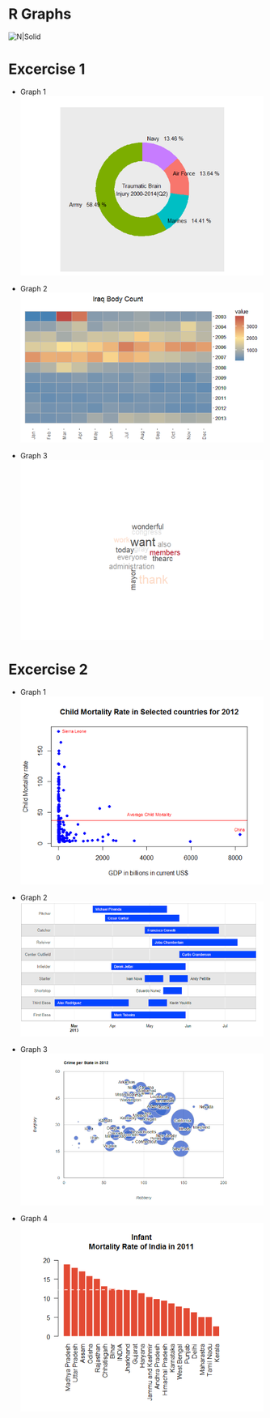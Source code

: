 # R Graphs
![N|Solid](https://upload.wikimedia.org/wikipedia/commons/thumb/archive/c/c1/20160228214951%21Rlogo.png/120px-Rlogo.png)

# Excercise 1
  - Graph 1
![Screenshot](https://github.com/vivekvix/R-Charts/blob/master/R_Plot/TopGear%202/Chart/Donut%20Chart.png)

- Graph 2
![Screenshot](https://github.com/vivekvix/R-Charts/blob/master/R_Plot/TopGear%202/Chart/HeatMap.png)

- Graph 3
![Screenshot](https://github.com/vivekvix/R-Charts/blob/master/R_Plot/TopGear%202/Chart/WordCloud.png)

# Excercise 2
  - Graph 1
![Screenshot](https://github.com/vivekvix/R-Charts/blob/master/R_Plot/TopGear%202/Chart/ScatterPlot.png)

  - Graph 2
![Screenshot](https://github.com/vivekvix/R-Charts/blob/master/R_Plot/TopGear%202/Chart/GatterChart.PNG)

- Graph 3
![Screenshot](https://github.com/vivekvix/R-Charts/blob/master/R_Plot/TopGear%202/Chart/BubbleCHart.PNG)

- Graph 4
![Screenshot](https://github.com/vivekvix/R-Charts/blob/master/R_Plot/TopGear%202/Chart/BarChart.png)



